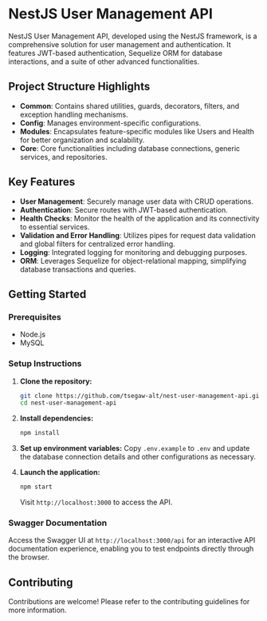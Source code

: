 # NestJS User Management API

NestJS User Management API, developed using the NestJS framework, is a comprehensive solution for user management and authentication. It features JWT-based authentication, Sequelize ORM for database interactions, and a suite of other advanced functionalities.

## Project Structure Highlights

- **Common**: Contains shared utilities, guards, decorators, filters, and exception handling mechanisms.
- **Config**: Manages environment-specific configurations.
- **Modules**: Encapsulates feature-specific modules like Users and Health for better organization and scalability.
- **Core**: Core functionalities including database connections, generic services, and repositories.

## Key Features

- **User Management**: Securely manage user data with CRUD operations.
- **Authentication**: Secure routes with JWT-based authentication.
- **Health Checks**: Monitor the health of the application and its connectivity to essential services.
- **Validation and Error Handling**: Utilizes pipes for request data validation and global filters for centralized error handling.
- **Logging**: Integrated logging for monitoring and debugging purposes.
- **ORM**: Leverages Sequelize for object-relational mapping, simplifying database transactions and queries.

## Getting Started

### Prerequisites

- Node.js
- MySQL

### Setup Instructions

1. **Clone the repository:**

   ```sh
   git clone https://github.com/tsegaw-alt/nest-user-management-api.git
   cd nest-user-management-api
   ```

2. **Install dependencies:**

   ```sh
   npm install
   ```

3. **Set up environment variables:**
   Copy `.env.example` to `.env` and update the database connection details and other configurations as necessary.

4. **Launch the application:**

   ```sh
   npm start
   ```

   Visit `http://localhost:3000` to access the API.

### Swagger Documentation

Access the Swagger UI at `http://localhost:3000/api` for an interactive API documentation experience, enabling you to test endpoints directly through the browser.

## Contributing

Contributions are welcome! Please refer to the contributing guidelines for more information.
